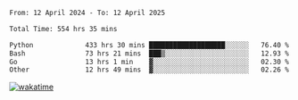 <!--START_SECTION:waka-->

```txt
From: 12 April 2024 - To: 12 April 2025

Total Time: 554 hrs 35 mins

Python             433 hrs 30 mins ███████████████████░░░░░░   76.40 %
Bash               73 hrs 21 mins  ███▒░░░░░░░░░░░░░░░░░░░░░   12.93 %
Go                 13 hrs 1 min    ▓░░░░░░░░░░░░░░░░░░░░░░░░   02.30 %
Other              12 hrs 49 mins  ▓░░░░░░░░░░░░░░░░░░░░░░░░   02.26 %
```

<!--END_SECTION:waka-->
[![wakatime](https://wakatime.com/badge/user/5f89a63a-5294-4958-ad30-2b3455e63f2a.svg)](https://wakatime.com/@5f89a63a-5294-4958-ad30-2b3455e63f2a)
